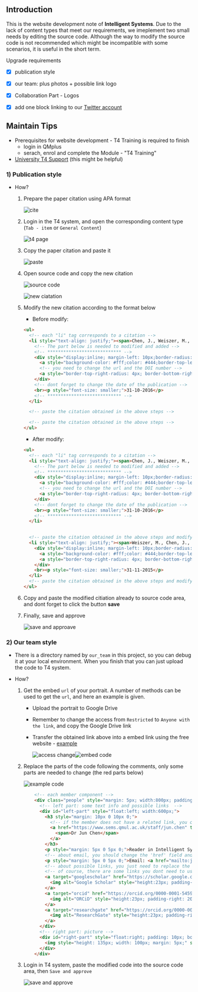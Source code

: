 ## Introduction

This is the website development note of __Intelligent Systems__. Due to the lack of content types that meet our requirements, we imeplement two small needs by editing the source code. Although the way to modify the source code is not recommended which might be incompatible with some scenarios, it is useful in the short term. 



Upgrade requirements 

- [x] publication style
- [x] our team: plus photos + possible link logo
- [x] Collaboration Part - Logos

- [x] add one block linking to our [Twitter account](https://twitter.com/IntelSysEngQMUL)



## Maintain Tips

* Prerequisites for website development - T4 Training is required to finish
  * login in QMplus
  * serach, enrol and complete the Module - "T4 Training"
* [University T4 Support](https://www.qmul.ac.uk/t4-support/content-type-directory/) (this might be helpful)

### 1) Publication style

* How?

  1. Prepare the paper citation using APA format

     ![cite](./pictures/01.png)

  2. Login in the T4 system, and open the corresponding content type (`Tab - item` or `General Content`)

     ![t4 page](./pictures/02.png)

  3. Copy the paper citation and paste it

     ![paste](./pictures/03.png)

  4. Open source code and copy the new citation

     ![source code](./pictures/04.png)

     ![new ciatation](./pictures/05.png)

  5. Modify the new citation according to the format below 

     * Before modify:

     ```html
     <ul>
       <!-- each "li" tag corresponds to a citation -->
       <li style="text-align: justify;"><span>Chen, J., Weiszer, M., Stewart, P., &amp; Shabani, M. (2015). Toward a more realistic, cost-effective, and greener ground movement through active routing&mdash;Part I: Optimal speed profile generation.&nbsp;</span><em>IEEE Transactions on Intelligent Transportation Systems</em><span>,&nbsp;</span><em>17</em><span>(5), 1196-1209.</span>
         <!-- The part below is needed to modified and added -->
         <!-- **************************** -->
         <div style="display:inline; margin-left: 10px;border-radius: 1em/5em;border: 1px solid; background-color: #0D3273;" >
           <a style="background-color: #fff;color: #444;border-top-left-radius: 4px; border-bottom-left-radius: 4px;"><span>DOI</span></a>
           <!-- you need to change the url and the DOI number -->
           <a style="border-top-right-radius: 4px; border-bottom-right-radius: 4px;background-color: #0D3273;color: #fff;" href="https://ieeexplore.ieee.org/document/7726055%C2%A0" target="_blank" rel="noopener"><span>10.1109/TITS.2016.2587619</span></a>
         </div>
         <!-- dont forget to change the date of the publication -->
         <br><p style="font-size: smaller;">31-10-2016</p>
         <!-- **************************** -->
       </li>
     
       <!-- paste the citation obtained in the above steps -->
     
       <!-- paste the citation obtained in the above steps -->
     </ul>
     ```

     * After modify:

     ```html
     <ul>
       <!-- each "li" tag corresponds to a citation -->
       <li style="text-align: justify;"><span>Chen, J., Weiszer, M., Stewart, P., &amp; Shabani, M. (2015). Toward a more realistic, cost-effective, and greener ground movement through active routing&mdash;Part I: Optimal speed profile generation.&nbsp;</span><em>IEEE Transactions on Intelligent Transportation Systems</em><span>,&nbsp;</span><em>17</em><span>(5), 1196-1209.</span>
         <!-- The part below is needed to modified and added -->
         <!-- **************************** -->
         <div style="display:inline; margin-left: 10px;border-radius: 1em/5em;border: 1px solid; background-color: #0D3273;" >
           <a style="background-color: #fff;color: #444;border-top-left-radius: 4px; border-bottom-left-radius: 4px;"><span>DOI</span></a>
           <!-- you need to change the url and the DOI number -->
           <a style="border-top-right-radius: 4px; border-bottom-right-radius: 4px;background-color: #0D3273;color: #fff;" href="https://ieeexplore.ieee.org/document/7726055%C2%A0" target="_blank" rel="noopener"><span>10.1109/TITS.2016.2587619</span></a>
         </div>
         <!-- dont forget to change the date of the publication -->
         <br><p style="font-size: smaller;">31-10-2016</p>
         <!-- **************************** -->
       </li>
     
       
       <!-- paste the citation obtained in the above steps and modify -->
       <li style="text-align: justify;"><span>Weiszer, M., Chen, J., &amp; Locatelli, G. (2015). An integrated optimisation approach to airport ground operations to foster sustainability in the aviation sector.&nbsp;</span><em>Applied Energy</em><span>,&nbsp;</span><em>157</em><span>, 567-582.</span>
         <div style="display:inline; margin-left: 10px;border-radius: 1em/5em;border: 1px solid; background-color: #0D3273;" >
           <a style="background-color: #fff;color: #444;border-top-left-radius: 4px; border-bottom-left-radius: 4px;"><span>DOI</span></a>
           <a style="border-top-right-radius: 4px; border-bottom-right-radius: 4px;background-color: #0D3273;color: #fff;" href="https://www.sciencedirect.com/science/article/pii/S0306261915004948" target="_blank" rel="noopener"><span>10.1016/j.apenergy.2015.04.039</span></a>
         </div>
         <br><p style="font-size: smaller;">31-11-2015</p>
       </li>
       <!-- paste the citation obtained in the above steps and modify -->
     </ul>
     ```

  6. Copy and paste the modified citiation already to source code area, and dont forget to click the button __save__

  7. Finally, save and approve

     ![save and approave](./pictures/06.png)

### 2)  Our team style

* There is a directory named by `our_team` in this project, so you can debug it at your local environment. When you finish that you can just upload the code to T4 system.

* How?

  1. Get the embed `url` of your portrait. A number of methods can be used to get the `url`, and here an example is given.

     * Upload the portrait to Google Drive

     * Remember to change the access from `Restricted` to `Anyone with the link`, and copy the Google Drive link

     * Transfer the obtained link above into a embed link using the free website - [example](https://www.labnol.org/embed/google/drive/)

       ![access change](./pictures/07.png)![embed code](./pictures/08.png)

       

  2. Replace the parts of the code following the comments, only some parts are needed to change (the red parts below)
  
     ![example code](./pictures/09.png)
  
     ```html
         <!-- each member component -->
         <div class="people" style="margin: 5px; width:800px; padding:10px; overflow:hidden">
           <!-- left part: some text info and possible links  -->
           <div id="left-part" style="float:left; width:600px;">
             <h3 style="margin: 10px 0 10px 0;">
               <!-- if the member does not have a related link, you can directly delete '<a>' tag  -->
               <a href="https://www.sems.qmul.ac.uk/staff/jun.chen" target="_blank" rel="noopener">
                 <span>Dr Jun Chen</span>
               </a>
             </h3>
             <p style="margin: 5px 0 5px 0;">Reader in Intelligent Systems Engineering</p>
             <!-- about email, you should change the 'href' field and the email address both -->
             <p style="margin: 5px 0 5px 0;">Email: <a href="mailto:jun.chen@qmul.ac.uk" target="_blank" rel="noopener">jun.chen@qmul.ac.uk</a></p>
             <!-- about possible links, you just need to replace the 'href' field with the correct url. --> 
             <!-- of course, there are some links you dont need to use, then just delete or comment them. For example, you can delete ORCID and ResearchGate parts -->
             <a target="googlescholar" href="https://scholar.google.co.uk/citations?user=MMFrrmwAAAAJ">
               <img alt="Google Scholar" style="height:23px; padding-right: 20px; float: left; margin: 5px 0 20px 0;" src="https://www.sems.qmul.ac.uk/images/scholar_logo_md_2012.png">
             </a>
             <a target="orcid" href="https://orcid.org/0000-0001-5459-9010">
               <img alt="ORCiD" style="height:23px; padding-right: 20px; float: left; margin: 5px 0 20px 0;" src="https://www.sems.qmul.ac.uk/images/orcid-logo.png">
             </a>
             <a target="researchgate" href="https://orcid.org/0000-0001-5459-9010">
               <img alt="ResearchGate" style="height:23px; padding-right: 20px; float: left; margin: 5px 0 20px 0;" src="https://upload.wikimedia.org/wikipedia/commons/a/aa/ResearchGate_Logo.png">
             </a>
           </div>
           <!-- right part: picture -->
           <div id="right-part" style="float:right; padding: 10px; border:1px solid #ceced5">
             <img style="height: 135px; width: 100px; margin: 5px;" src="https://www.sems.qmul.ac.uk/content/staff/images/jun_chen_qmul_ac_uk.jpg" alt="Dr Jun Chen"\>
           </div>
         </div>
     ```
  
  3. Login in T4 system, paste the modified code into the source code area, then `Save and approve`
  
     ![save and approve](./pictures/10.png)
